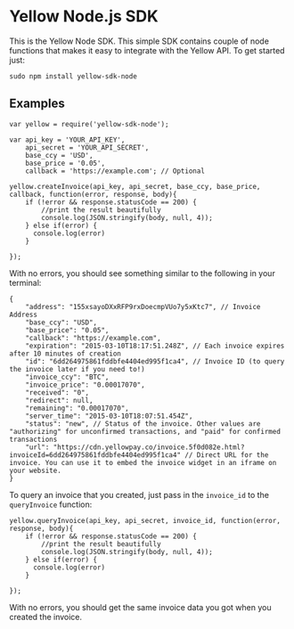Yellow Node.js SDK
=====================
This is the Yellow Node SDK. This simple SDK contains couple of node functions that makes it easy to integrate with the Yellow API. To get started just:
```
sudo npm install yellow-sdk-node
```

Examples
------------------
```
var yellow = require('yellow-sdk-node');

var api_key = 'YOUR_API_KEY',
    api_secret = 'YOUR_API_SECRET',
    base_ccy = 'USD',
    base_price = '0.05',
    callback = 'https://example.com'; // Optional

yellow.createInvoice(api_key, api_secret, base_ccy, base_price, callback, function(error, response, body){
    if (!error && response.statusCode == 200) {
        //print the result beautifully
        console.log(JSON.stringify(body, null, 4));
    } else if(error) {
      console.log(error)
    }

});
```
With no errors, you should see something similar to the following in your terminal:
```
{
    "address": "155xsayoDXxRFP9rxDoecmpVUo7y5xKtc7", // Invoice Address
    "base_ccy": "USD",
    "base_price": "0.05",
    "callback": "https://example.com",
    "expiration": "2015-03-10T18:17:51.248Z", // Each invoice expires after 10 minutes of creation
    "id": "6dd264975861fddbfe4404ed995f1ca4", // Invoice ID (to query the invoice later if you need to!)
    "invoice_ccy": "BTC",
    "invoice_price": "0.00017070",
    "received": "0",
    "redirect": null,
    "remaining": "0.00017070",
    "server_time": "2015-03-10T18:07:51.454Z",
    "status": "new", // Status of the invoice. Other values are "authorizing" for unconfirmed transactions, and "paid" for confirmed transactions
    "url": "https://cdn.yellowpay.co/invoice.5f0d082e.html?invoiceId=6dd264975861fddbfe4404ed995f1ca4" // Direct URL for the invoice. You can use it to embed the invoice widget in an iframe on your website.
}

```
To query an invoice that you created, just pass in the `invoice_id` to the `queryInvoice` function:
```
yellow.queryInvoice(api_key, api_secret, invoice_id, function(error, response, body){
    if (!error && response.statusCode == 200) {
        //print the result beautifully
        console.log(JSON.stringify(body, null, 4));
    } else if(error) {
      console.log(error)
    }

});
```
With no errors, you should get the same invoice data you got when you created the invoice.
